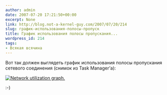 ```yaml
---
author: admin
date: 2007-07-20 17:21:50+00:00
excerpt: None
link: http://blog.not-a-kernel-guy.com/2007/07/20/214
slug: график-использования-полосы-пропуск
title: График использования полосы пропускания...
wordpress_id: 214
tags:
- Всякая всячина
---
```


Вот так должен выглядеть график использования полосы пропускания сетевого соединения (снимок из Task Manager’а):

[![Network utilization graph.](http://blog.not-a-kernel-guy.com/wp-content/uploads/2007/07/network_utilization2.thumbnail.png)](http://blog.not-a-kernel-guy.com/wp-content/uploads/2007/07/network_utilization2.png)

:-)
